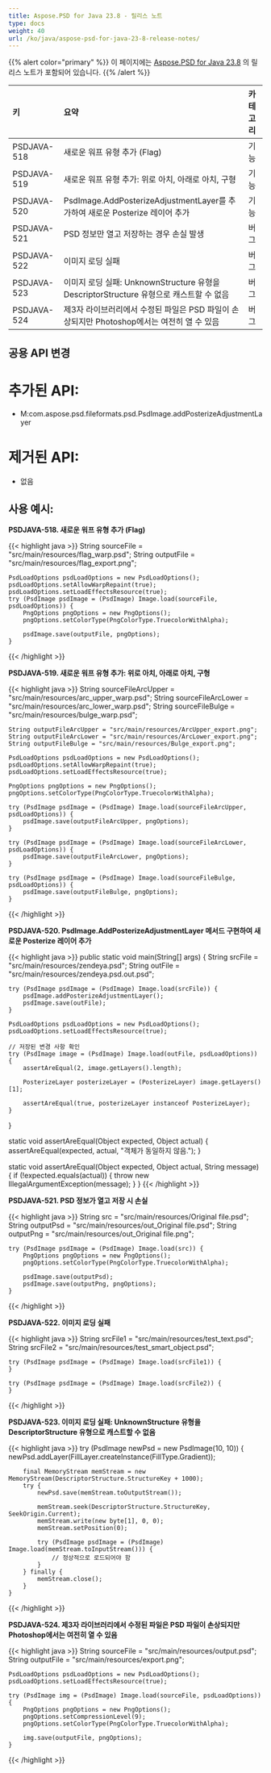 ```yaml
---
title: Aspose.PSD for Java 23.8 - 릴리스 노트
type: docs
weight: 40
url: /ko/java/aspose-psd-for-java-23-8-release-notes/
---
```


{{% alert color="primary" %}} 이 페이지에는 [Aspose.PSD for Java 23.8](https://downloads.aspose.com/psd/java/new-releases/aspose.psd-for-java-23.8/) 의 릴리스 노트가 포함되어 있습니다. {{% /alert %}}

| **키**       | **요약**                                                                                       | **카테고리** |
|:------------|:--------------------------------------------------------------------------------------------|:-------------|
| PSDJAVA-518 | 새로운 워프 유형 추가 (Flag)                                                                          |    기능     |
| PSDJAVA-519 | 새로운 워프 유형 추가: 위로 아치, 아래로 아치, 구형                                                             |    기능     |
| PSDJAVA-520 | PsdImage.AddPosterizeAdjustmentLayer를 추가하여 새로운 Posterize 레이어 추가                             |    기능     |
| PSDJAVA-521 | PSD 정보만 열고 저장하는 경우 손실 발생                                                                     |      버그    |
| PSDJAVA-522 | 이미지 로딩 실패                                                                                               |      버그    |
| PSDJAVA-523 | 이미지 로딩 실패: UnknownStructure 유형을 DescriptorStructure 유형으로 캐스트할 수 없음               |      버그    |
| PSDJAVA-524 | 제3자 라이브러리에서 수정된 파일은 PSD 파일이 손상되지만 Photoshop에서는 여전히 열 수 있음            |      버그    |

## **공용 API 변경**
# **추가된 API:**

- M:com.aspose.psd.fileformats.psd.PsdImage.addPosterizeAdjustmentLayer

# **제거된 API:**

- 없음

## **사용 예시:**

**PSDJAVA-518. 새로운 워프 유형 추가 (Flag)**

{{< highlight java >}}
    String sourceFile = "src/main/resources/flag_warp.psd";
    String outputFile = "src/main/resources/flag_export.png";

    PsdLoadOptions psdLoadOptions = new PsdLoadOptions();
    psdLoadOptions.setAllowWarpRepaint(true);
    psdLoadOptions.setLoadEffectsResource(true);
    try (PsdImage psdImage = (PsdImage) Image.load(sourceFile, psdLoadOptions)) {
        PngOptions pngOptions = new PngOptions();
        pngOptions.setColorType(PngColorType.TruecolorWithAlpha);

        psdImage.save(outputFile, pngOptions);
    }
{{< /highlight >}}

**PSDJAVA-519. 새로운 워프 유형 추가: 위로 아치, 아래로 아치, 구형**

{{< highlight java >}}
    String sourceFileArcUpper = "src/main/resources/arc_upper_warp.psd";
    String sourceFileArcLower = "src/main/resources/arc_lower_warp.psd";
    String sourceFileBulge = "src/main/resources/bulge_warp.psd";

    String outputFileArcUpper = "src/main/resources/ArcUpper_export.png";
    String outputFileArcLower = "src/main/resources/ArcLower_export.png";
    String outputFileBulge = "src/main/resources/Bulge_export.png";

    PsdLoadOptions psdLoadOptions = new PsdLoadOptions();
    psdLoadOptions.setAllowWarpRepaint(true);
    psdLoadOptions.setLoadEffectsResource(true);

    PngOptions pngOptions = new PngOptions();
    pngOptions.setColorType(PngColorType.TruecolorWithAlpha);

    try (PsdImage psdImage = (PsdImage) Image.load(sourceFileArcUpper, psdLoadOptions)) {
        psdImage.save(outputFileArcUpper, pngOptions);
    }

    try (PsdImage psdImage = (PsdImage) Image.load(sourceFileArcLower, psdLoadOptions)) {
        psdImage.save(outputFileArcLower, pngOptions);
    }

    try (PsdImage psdImage = (PsdImage) Image.load(sourceFileBulge, psdLoadOptions)) {
        psdImage.save(outputFileBulge, pngOptions);
    }
{{< /highlight >}}

**PSDJAVA-520. PsdImage.AddPosterizeAdjustmentLayer 메서드 구현하여 새로운 Posterize 레이어 추가**

{{< highlight java >}}
public static void main(String[] args) {
    String srcFile = "src/main/resources/zendeya.psd";
    String outFile = "src/main/resources/zendeya.psd.out.psd";

    try (PsdImage psdImage = (PsdImage) Image.load(srcFile)) {
        psdImage.addPosterizeAdjustmentLayer();
        psdImage.save(outFile);
    }

    PsdLoadOptions psdLoadOptions = new PsdLoadOptions();
    psdLoadOptions.setLoadEffectsResource(true);

    // 저장된 변경 사항 확인
    try (PsdImage image = (PsdImage) Image.load(outFile, psdLoadOptions)) {
        assertAreEqual(2, image.getLayers().length);

        PosterizeLayer posterizeLayer = (PosterizeLayer) image.getLayers()[1];

        assertAreEqual(true, posterizeLayer instanceof PosterizeLayer);
    }
}

static void assertAreEqual(Object expected, Object actual) {
    assertAreEqual(expected, actual, "객체가 동일하지 않음.");
}

static void assertAreEqual(Object expected, Object actual, String message) {
    if (!expected.equals(actual)) {
        throw new IllegalArgumentException(message);
    }
}
{{< /highlight >}}

**PSDJAVA-521. PSD 정보가 열고 저장 시 손실**

{{< highlight java >}}
    String src = "src/main/resources/Original file.psd";
    String outputPsd = "src/main/resources/out_Original file.psd";
    String outputPng = "src/main/resources/out_Original file.png";

    try (PsdImage psdImage = (PsdImage) Image.load(src)) {
        PngOptions pngOptions = new PngOptions();
        pngOptions.setColorType(PngColorType.TruecolorWithAlpha);

        psdImage.save(outputPsd);
        psdImage.save(outputPng, pngOptions);
    }
{{< /highlight >}}

**PSDJAVA-522. 이미지 로딩 실패**

{{< highlight java >}}
    String srcFile1 = "src/main/resources/test_text.psd";
    String srcFile2 = "src/main/resources/test_smart_object.psd";

    try (PsdImage psdImage = (PsdImage) Image.load(srcFile1)) {
    }

    try (PsdImage psdImage = (PsdImage) Image.load(srcFile2)) {
    }
{{< /highlight >}}

**PSDJAVA-523. 이미지 로딩 실패: UnknownStructure 유형을 DescriptorStructure 유형으로 캐스트할 수 없음**

{{< highlight java >}}
   try (PsdImage newPsd = new PsdImage(10, 10)) {
        newPsd.addLayer(FillLayer.createInstance(FillType.Gradient));

        final MemoryStream memStream = new MemoryStream(DescriptorStructure.StructureKey + 1000);
        try {
            newPsd.save(memStream.toOutputStream());

            memStream.seek(DescriptorStructure.StructureKey, SeekOrigin.Current);
            memStream.write(new byte[1], 0, 0);
            memStream.setPosition(0);

            try (PsdImage psdImage = (PsdImage) Image.load(memStream.toInputStream())) {
                // 정상적으로 로드되어야 함
            }
        } finally {
            memStream.close();
        }
    }
{{< /highlight >}}

**PSDJAVA-524. 제3자 라이브러리에서 수정된 파일은 PSD 파일이 손상되지만 Photoshop에서는 여전히 열 수 있음**

{{< highlight java >}}
    String sourceFile = "src/main/resources/output.psd";
    String outputFile = "src/main/resources/export.png";

    PsdLoadOptions psdLoadOptions = new PsdLoadOptions();
    psdLoadOptions.setLoadEffectsResource(true);

    try (PsdImage img = (PsdImage) Image.load(sourceFile, psdLoadOptions)) {
        PngOptions pngOptions = new PngOptions();
        pngOptions.setCompressionLevel(9);
        pngOptions.setColorType(PngColorType.TruecolorWithAlpha);

        img.save(outputFile, pngOptions);
    }
{{< /highlight >}}
